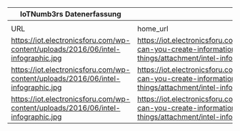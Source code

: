 |IoTNumb3rs Datenerfassung|||||||||||
| ---- | ---- | ---- | ---- | ---- | ---- | ---- | ---- | ---- | ---- | ---- |
||||||||||||
|URL|home_url|filename|device_class|device_count|market_class|market_volume|prognosis_year|publication_year|authorship_class|Dropbox folder|
|https://iot.electronicsforu.com/wp-content/uploads/2016/06/intel-infographic.jpg|https://iot.electronicsforu.com/videos/how-can-you-create-information-about-things/attachment/intel-infographic/|file18_intel-infographic.jpg|generic IoT|2000000000|||2006|||MariaMarg/20181124-0000|
|https://iot.electronicsforu.com/wp-content/uploads/2016/06/intel-infographic.jpg|https://iot.electronicsforu.com/videos/how-can-you-create-information-about-things/attachment/intel-infographic/|file18_intel-infographic.jpg|generic IoT|15000000000|||2015|2016|Blogger|MariaMarg/20181124-0000|
|https://iot.electronicsforu.com/wp-content/uploads/2016/06/intel-infographic.jpg|https://iot.electronicsforu.com/videos/how-can-you-create-information-about-things/attachment/intel-infographic/|file18_intel-infographic.jpg|generic IoT|2E+11|||2020|2016|Blogger|MariaMarg/20181124-0000|
